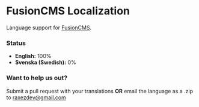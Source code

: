 FusionCMS Localization
======================

Language support for [FusionCMS](http://fusion.raxezdev.com).

### Status
* **English:** 100%
* **Svenska (Swedish):** 0%

### Want to help us out?
Submit a pull request with your translations **OR** email the language as a .zip to raxezdev@gmail.com